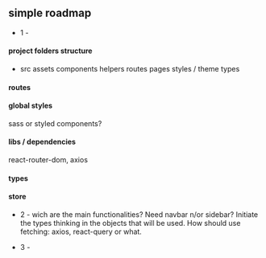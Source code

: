 ## simple roadmap

- 1 -

#### project folders structure

- src
  assets
  components
  helpers
  routes
  pages
  styles / theme
  types

#### routes

#### global styles

sass or styled components?

#### libs / dependencies

react-router-dom, axios

#### types

#### store

- 2 -
  wich are the main functionalities?
  Need navbar n/or sidebar?
  Initiate the types thinking in the objects that will be used.
  How should use fetching: axios, react-query or what.

- 3 -
